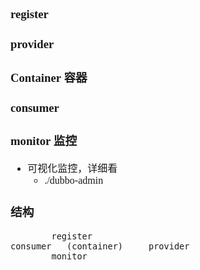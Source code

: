 <font face="Simsun" size=3>

### register

### provider
### Container 容器

### consumer

### monitor 监控

- 可视化监控，详细看
  - ./dubbo-admin

### 结构

~~~
        register
consumer   (container)     provider
        monitor
~~~

</font>
